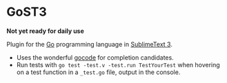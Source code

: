 # GoST3

**Not yet ready for daily use**

Plugin for the [Go](https://golang.org/) programming language in [SublimeText 3](https://www.sublimetext.com/).

 * Uses the wonderful [gocode](https://github.com/nsf/gocode) for completion candidates.
 * Run tests with `go test -test.v -test.run TestYourTest` when hovering on a test function in a `_test.go` file, output in the console.
